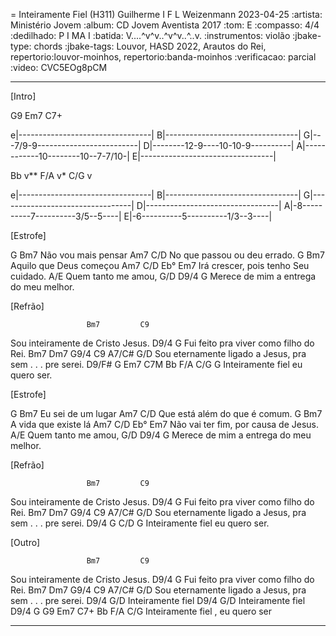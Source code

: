 = Inteiramente Fiel (H311)
Guilherme I F L Weizenmann
2023-04-25
:artista: Ministério Jovem
:album: CD Jovem Aventista 2017
:tom: E
:compasso: 4/4
:dedilhado: P I MA I
:batida: V....^v^v..^v^v..^..v.
:instrumentos: violão
:jbake-type: chords
:jbake-tags: Louvor, HASD 2022, Arautos do Rei, repertorio:louvor-moinhos, repertorio:banda-moinhos
:verificacao: parcial
:video: CVC5EOg8pCM

----

[Intro]

  G9          Em7             C7+

e|---------------------------------|
B|---------------------------------|
G|---7/9-9-------------------------|
D|--------12-9----10-10-9----------|
A|------------10--------10--7-7/10-|
E|---------------------------------|

   Bb   v**   F/A   v*   C/G   v

e|---------------------------------|
B|---------------------------------|
G|---------------------------------|
D|---------------------------------|
A|-8----------7----------3/5--5----|
E|-6----------5----------1/3--3----|


[Estrofe]

G                Bm7
Não vou mais pensar
    Am7          C/D
No que passou ou deu errado.
G             Bm7
Aquilo que Deus         começou
  Am7             C/D   Eb°         Em7
Irá crescer, pois tenho Seu cuidado.
                A/E
Quem tanto me amou,
   G/D           D9/4             G
Merece de mim a entrega do meu melhor.

[Refrão]

                     Bm7         C9
Sou inteiramente de Cristo Jesus.
                            D9/4      G
Fui feito pra viver como filho do Rei.
               Bm7                  Dm7     G9/4         C9   A7/C# G/D
Sou eternamente ligado a Jesus, pra sem  .  .  .  pre   serei.
             D9/F#         G   Em7 C7M Bb F/A C/G G
Inteiramente fiel eu quero ser.

[Estrofe]

G               Bm7
Eu sei de um lugar
Am7               C/D
Que está além do que é comum.
G                 Bm7
A vida que existe lá
Am7          C/D      Eb°         Em7
Não vai ter fim, por causa de Jesus.
                A/E
Quem tanto me amou,
   G/D           D9/4             G
Merece de mim a entrega do meu melhor.

[Refrão]

                     Bm7         C9
Sou inteiramente de Cristo Jesus.
                            D9/4      G
Fui feito pra viver como filho do Rei.
               Bm7                  Dm7     G9/4         C9   A7/C# G/D
Sou eternamente ligado a Jesus, pra sem  .  .  .  pre   serei.
             D9/4           G  C/D G
Inteiramente fiel eu quero ser.

[Outro]

                     Bm7         C9
Sou inteiramente de Cristo Jesus.
                            D9/4      G
Fui feito pra viver como filho do Rei.
               Bm7                  Dm7     G9/4         C9   A7/C# G/D
Sou eternamente ligado a Jesus, pra sem  .  .  .  pre   serei.
             D9/4 G/D
Inteiramente fiel
             D9/4 G/D
Inteiramente fiel
             D9/4              G  G9 Em7 C7+ Bb F/A C/G
Inteiramente fiel ,   eu quero ser

----


